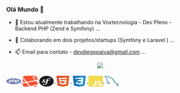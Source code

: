 ### Olá Mundo 👋

- 🔭 Estou atualmente trabalhando na Voxtecnologia - Dev Pleno - Backend PHP (Zend e Symfony) ...

- 👯 Colaborando em dois projetos/startups (Symfony e Laravel ) ...

- 📫 Email para contato - devdiegopaiva@gmail.com ...

<div align="center">
  <a href="https://github.com/dPaiva7">
  <img height="180em" src="https://github-readme-stats.vercel.app/api?username=dPaiva7&show_icons=true&theme=dark&include_all_commits=true&count_private=true"/>
 
</div>
<div style="display: inline_block"><br>
  <img align="center" alt="Diego-PHP" height="30" width="40" src="https://raw.githubusercontent.com/devicons/devicon/master/icons/php/php-plain.svg">
  <img align="center" alt="Diego-Laravel" height="30" width="40" src="https://raw.githubusercontent.com/devicons/devicon/master/icons/laravel/laravel-plain.svg">
  <img align="center" alt="Diego-Symfony" height="30" width="40" src="https://raw.githubusercontent.com/devicons/devicon/master/icons/symfony/symfony-original.svg">
  <img align="center" alt="Diego-HTML" height="30" width="40" src="https://raw.githubusercontent.com/devicons/devicon/master/icons/html5/html5-original.svg">
  <img align="center" alt="Diego-CSS" height="30" width="40" src="https://raw.githubusercontent.com/devicons/devicon/master/icons/css3/css3-original.svg">
  <img align="center" alt="Diego-Js" height="30" width="40" src="https://raw.githubusercontent.com/devicons/devicon/master/icons/javascript/javascript-plain.svg">
  <img align="center" alt="Diego-Mysql" height="30" width="40" src="https://raw.githubusercontent.com/devicons/devicon/master/icons/mysql/mysql-plain.svg">
 
</div>

